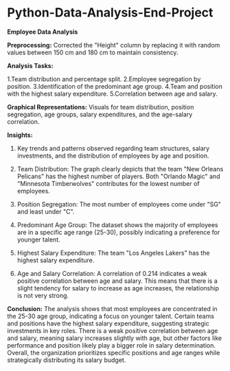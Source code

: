 # Python-Data-Analysis-End-Project
**Employee Data Analysis**



**Preprocessing:**
Corrected the "Height" column by replacing it with random values between 150 cm and 180 cm to maintain consistency.

**Analysis Tasks:**


1.Team distribution and percentage split.
2.Employee segregation by position.
3.Identification of the predominant age group.
4.Team and position with the highest salary expenditure.
5.Correlation between age and salary.

**Graphical Representations:**
Visuals for team distribution, position segregation, age groups, salary expenditures, and the age-salary correlation.

**Insights:**
1. Key trends and patterns observed regarding team structures, salary investments, and the distribution of employees by age and position.

2. Team Distribution: The graph clearly depicts that the team "New Orleans Pelicans" has the highest number of players. Both "Orlando Magic" and "Minnesota Timberwolves" contributes for the lowest number of employees.
3. Position Segregation: The most number of employees come under "SG" and least under "C".
4. Predominant Age Group: The dataset shows the majority of employees are in a specific age range (25-30), possibly indicating a preference for younger talent.
5. Highest Salary Expenditure: The team "Los Angeles Lakers" has the highest salary expenditure.
6. Age and Salary Correlation: A correlation of 0.214 indicates a weak positive correlation between age and salary. This means that there is a slight tendency for salary to increase as age increases, the relationship is not very strong.
   
**Conclusion:**
The analysis shows that most employees are concentrated in the 25-30 age group, indicating a focus on younger talent. Certain teams and positions have the highest salary expenditure, suggesting strategic investments in key roles. There is a weak positive correlation between age and salary, meaning salary increases slightly with age, but other factors like performance and position likely play a bigger role in salary determination. Overall, the organization prioritizes specific positions and age ranges while strategically distributing its salary budget.
